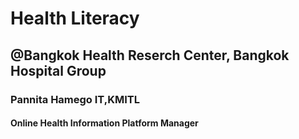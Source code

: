 # Health Literacy
## @Bangkok Health Reserch Center, Bangkok Hospital Group

### Pannita Hamego IT,KMITL
#### Online Health Information Platform Manager
